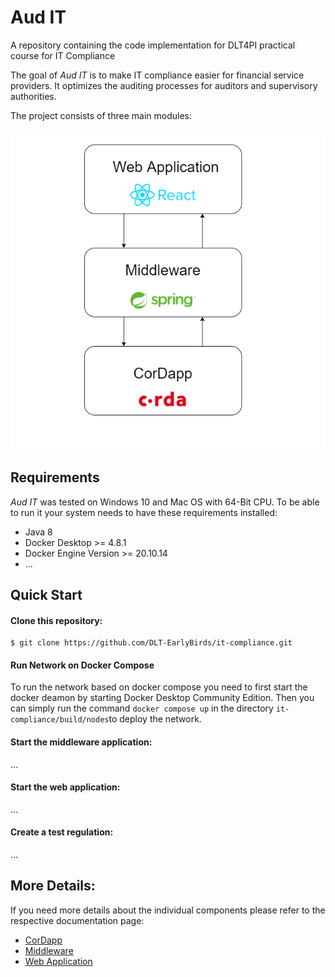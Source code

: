 # Aud IT
A repository containing the code implementation for DLT4PI practical course for IT Compliance

The goal of _Aud IT_ is to make IT compliance easier for financial service providers. It optimizes the auditing processes for auditors and supervisory authorities.

The project consists of three main modules:

![modules](docs/media/modules.png "Title")

## Requirements

_Aud IT_ was tested on Windows 10 and Mac OS with 64-Bit CPU. To be able to run it your system needs to have these requirements installed:

- Java 8
- Docker Desktop >= 4.8.1
- Docker Engine Version >= 20.10.14
- ...



## Quick Start

#### Clone this repository:

```console
$ git clone https://github.com/DLT-EarlyBirds/it-compliance.git
```

#### Run Network on Docker Compose
To run the network based on docker compose you need to first start the docker deamon by starting Docker Desktop Community Edition.
Then you can simply run the command `docker compose up` in the directory `it-compliance/build/nodes`to deploy the network.

#### Start the middleware application:
...

#### Start the web application:
...

#### Create a test regulation:
...

## More Details:
If you need more details about the individual components please refer to the respective documentation page:

-   [CorDapp](docs/cordapp.md)
- [Middleware](docs/middleware.md)
- [Web Application](docs/webapp.md)
